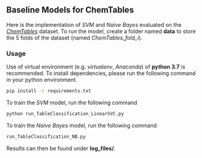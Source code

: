 ## Baseline Models for ChemTables

Here is the implementation of _SVM_ and _Naive Bayes_ evaluated on the [_ChemTables_](https://doi.org/10.17632/g7tjh7tbrj.3) dataset. To run the model, create a folder named **data** to store the 5 folds of the dataset (named _ChemTables_fold_i_).

### Usage
Use of virtual environment (e.g. _virtualenv_, _Anaconda_) of **python 3.7** is recommended. To install dependencies, please run the following command in your python environment.
```bash
pip install -r requirements.txt
```

To train the _SVM_ model, run the following command

```bash
python run_TableClassification_LinearSVC.py
```

To train the _Naive Bayes_ model, run the following command


```bash
run_TableClassification_NB.py
```

Results can then be found under **log_files/**.
